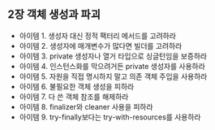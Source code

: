 ## 2장 객체 생성과 파괴

- 아이템 1. 생성자 대신 정적 팩터리 메서드를 고려하라
- 아이템 2. 생성자에 매개변수가 많다면 빌더를 고려하라
- 아이템 3. private 생성자나 열거 타입으로 싱글턴임을 보증하라
- 아이템 4. 인스턴스화를 막으려거든 private 생성자를 사용하라
- 아이템 5. 자원을 직접 명시하지 말고 의존 객체 주입을 사용하라
- 아이템 6. 불필요한 객체 생성을 피하라
- 아이템 7. 다 쓴 객체 참조를 해제하라
- 아이템 8. finalizer와 cleaner 사용을 피하라
- 아이템 9. try-finally보다는 try-with-resources를 사용하라
